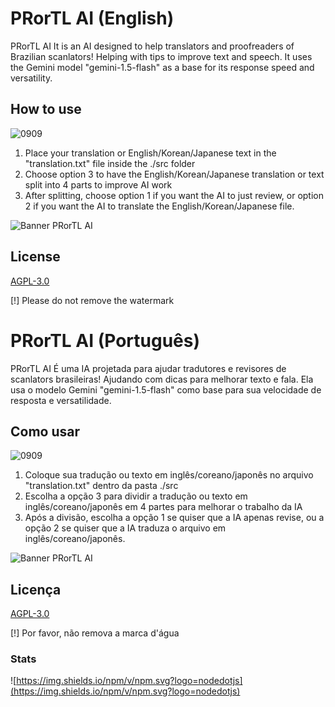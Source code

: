 # PRorTL AI (English)

PRorTL AI It is an AI designed to help translators and proofreaders of Brazilian scanlators! Helping with tips to improve text and speech. It uses the Gemini model "gemini-1.5-flash" as a base for its response speed and versatility.

## How to use

![0909](https://github.com/user-attachments/assets/f09c517e-b827-47cc-840e-f99539af1ace)

1. Place your translation or English/Korean/Japanese text in the "translation.txt" file inside the ./src folder
2. Choose option 3 to have the English/Korean/Japanese translation or text split into 4 parts to improve AI work
3. After splitting, choose option 1 if you want the AI ​​to just review, or option 2 if you want the AI ​​to translate the English/Korean/Japanese file.

![Banner PRorTL AI](https://github.com/user-attachments/assets/d4e333bc-39f6-4ac9-9f6c-457f4ab26588)

## License

[AGPL-3.0](https://choosealicense.com/licenses/agpl-3.0/)

[!] Please do not remove the watermark

# PRorTL AI (Português)

PRorTL AI É uma IA projetada para ajudar tradutores e revisores de scanlators brasileiras! Ajudando com dicas para melhorar texto e fala. Ela usa o modelo Gemini "gemini-1.5-flash" como base para sua velocidade de resposta e versatilidade.

## Como usar

![0909](https://github.com/user-attachments/assets/f09c517e-b827-47cc-840e-f99539af1ace)

1. Coloque sua tradução ou texto em inglês/coreano/japonês no arquivo "translation.txt" dentro da pasta ./src
2. Escolha a opção 3 para dividir a tradução ou texto em inglês/coreano/japonês em 4 partes para melhorar o trabalho da IA
3. Após a divisão, escolha a opção 1 se quiser que a IA apenas revise, ou a opção 2 se quiser que a IA traduza o arquivo em inglês/coreano/japonês.

![Banner PRorTL AI](https://github.com/user-attachments/assets/d4e333bc-39f6-4ac9-9f6c-457f4ab26588)

## Licença

[AGPL-3.0](https://choosealicense.com/licenses/agpl-3.0/)

[!] Por favor, não remova a marca d'água

### Stats

![https://img.shields.io/npm/v/npm.svg?logo=nodedotjs](https://img.shields.io/npm/v/npm.svg?logo=nodedotjs) 
